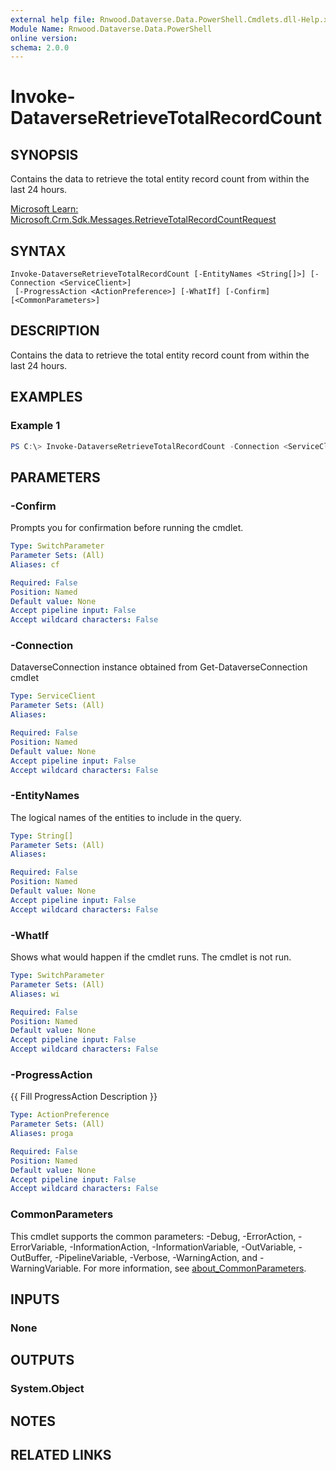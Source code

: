 ```yaml
---
external help file: Rnwood.Dataverse.Data.PowerShell.Cmdlets.dll-Help.xml
Module Name: Rnwood.Dataverse.Data.PowerShell
online version:
schema: 2.0.0
---
```


# Invoke-DataverseRetrieveTotalRecordCount

## SYNOPSIS
Contains the data to retrieve the total entity record count from within the last 24 hours.

[Microsoft Learn: Microsoft.Crm.Sdk.Messages.RetrieveTotalRecordCountRequest](https://learn.microsoft.com/en-us/dotnet/api/microsoft.crm.sdk.messages.RetrieveTotalRecordCountRequest?view=dataverse-sdk-latest)

## SYNTAX

```
Invoke-DataverseRetrieveTotalRecordCount [-EntityNames <String[]>] [-Connection <ServiceClient>]
 [-ProgressAction <ActionPreference>] [-WhatIf] [-Confirm] [<CommonParameters>]
```

## DESCRIPTION
Contains the data to retrieve the total entity record count from within the last 24 hours.

## EXAMPLES

### Example 1
```powershell
PS C:\> Invoke-DataverseRetrieveTotalRecordCount -Connection <ServiceClient> -EntityNames <String[]>
```

## PARAMETERS

### -Confirm
Prompts you for confirmation before running the cmdlet.

```yaml
Type: SwitchParameter
Parameter Sets: (All)
Aliases: cf

Required: False
Position: Named
Default value: None
Accept pipeline input: False
Accept wildcard characters: False
```

### -Connection
DataverseConnection instance obtained from Get-DataverseConnection cmdlet

```yaml
Type: ServiceClient
Parameter Sets: (All)
Aliases:

Required: False
Position: Named
Default value: None
Accept pipeline input: False
Accept wildcard characters: False
```

### -EntityNames
The logical names of the entities to include in the query.

```yaml
Type: String[]
Parameter Sets: (All)
Aliases:

Required: False
Position: Named
Default value: None
Accept pipeline input: False
Accept wildcard characters: False
```

### -WhatIf
Shows what would happen if the cmdlet runs. The cmdlet is not run.

```yaml
Type: SwitchParameter
Parameter Sets: (All)
Aliases: wi

Required: False
Position: Named
Default value: None
Accept pipeline input: False
Accept wildcard characters: False
```

### -ProgressAction
{{ Fill ProgressAction Description }}

```yaml
Type: ActionPreference
Parameter Sets: (All)
Aliases: proga

Required: False
Position: Named
Default value: None
Accept pipeline input: False
Accept wildcard characters: False
```

### CommonParameters
This cmdlet supports the common parameters: -Debug, -ErrorAction, -ErrorVariable, -InformationAction, -InformationVariable, -OutVariable, -OutBuffer, -PipelineVariable, -Verbose, -WarningAction, and -WarningVariable. For more information, see [about_CommonParameters](http://go.microsoft.com/fwlink/?LinkID=113216).

## INPUTS

### None
## OUTPUTS

### System.Object
## NOTES

## RELATED LINKS

